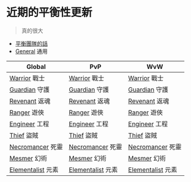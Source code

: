 # 近期的平衡性更新
> 真的很大

* [平衡團隊的話](./praise_cmc.md)
* [General](./global/general.md) 通用

| Global                                        | PvP                                        | WvW                                        |
|-----------------------------------------------|--------------------------------------------|--------------------------------------------|
| [Warrior](./global/warrior.md) 戰士           | [Warrior](./pvp/warrior.md) 戰士           | [Warrior](./wvw/warrior.md) 戰士           |
| [Guardian](./global/guardian.md) 守護         | [Guardian](./pvp/guardian.md) 守護         | [Guardian](./wvw/guardian.md) 守護         |
| [Revenant](./global/revenant.md) 返魂         | [Revenant](./pvp/revenant.md) 返魂         | [Revenant](./wvw/revenant.md) 返魂         |
| [Ranger](./global/ranger.md) 遊俠             | [Ranger](./pvp/ranger.md) 遊俠             | [Ranger](./wvw/ranger.md) 遊俠             |
| [Engineer](./global/engineer.md) 工程         | [Engineer](./pvp/engineer.md) 工程         | [Engineer](./wvw/engineer.md) 工程         |
| [Thief](./global/thief.md) 盜賊               | [Thief](./pvp/thief.md) 盜賊               | [Thief](./wvw/thief.md) 盜賊               |
| [Necromancer](./global/necromancer.md) 死靈   | [Necromancer](./pvp/necromancer.md) 死靈   | [Necromancer](./wvw/necromancer.md) 死靈   |
| [Mesmer](./global/mesmer.md) 幻術             | [Mesmer](./pvp/mesmer.md) 幻術             | [Mesmer](./wvw/mesmer.md) 幻術             |
| [Elementalist](./global/elementalist.md) 元素 | [Elementalist](./pvp/elementalist.md) 元素 | [Elementalist](./wvw/elementalist.md) 元素 |

